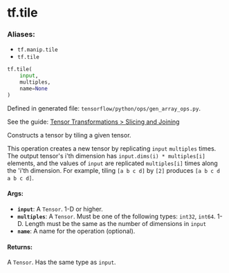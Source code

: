 <div itemscope itemtype="http://developers.google.com/ReferenceObject">
<meta itemprop="name" content="tf.tile" />
</div>

# tf.tile

### Aliases:

* `tf.manip.tile`
* `tf.tile`

``` python
tf.tile(
    input,
    multiples,
    name=None
)
```



Defined in generated file: `tensorflow/python/ops/gen_array_ops.py`.

See the guide: [Tensor Transformations > Slicing and Joining](../../../api_guides/python/array_ops.md#Slicing_and_Joining)

Constructs a tensor by tiling a given tensor.

This operation creates a new tensor by replicating `input` `multiples` times.
The output tensor's i'th dimension has `input.dims(i) * multiples[i]` elements,
and the values of `input` are replicated `multiples[i]` times along the 'i'th
dimension. For example, tiling `[a b c d]` by `[2]` produces
`[a b c d a b c d]`.

#### Args:

* <b>`input`</b>: A `Tensor`. 1-D or higher.
* <b>`multiples`</b>: A `Tensor`. Must be one of the following types: `int32`, `int64`.
    1-D. Length must be the same as the number of dimensions in `input`
* <b>`name`</b>: A name for the operation (optional).


#### Returns:

A `Tensor`. Has the same type as `input`.